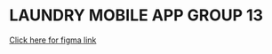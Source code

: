 # LAUNDRY MOBILE APP GROUP 13

[Click here for figma link](https://www.figma.com/file/39vff0Q3axEr4aqU4Y60TT/Untitled?type=design&node-id=68-102&mode=design&t=ZEWVZyFTv19nNINm-0)
